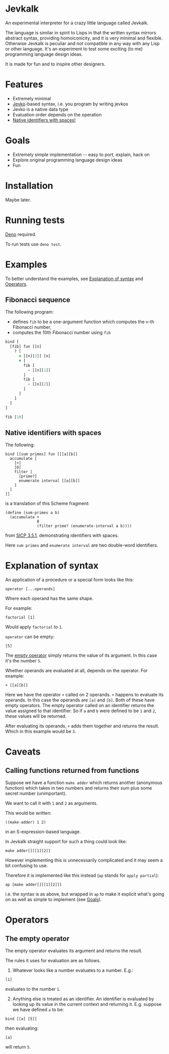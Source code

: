 # Jevkalk

An experimental interpreter for a crazy little language called Jevkalk.

The language is similar in spirit to Lisps in that the written syntax mirrors abstract syntax, providing homoiconicity, and it is very minimal and flexible. Otherwise Jevkalk is peculiar and not compatible in any way with any Lisp or other language. It's an experiment to test some exciting (to me) programming language design ideas.

It is made for fun and to inspire other designers.

# Features

* Extremely minimal
* [Jevko](https://jevko.org)-based syntax, i.e. you program by writing jevkos
* Jevko is a native data type
* Evaluation order depends on the operation
* [Native identifiers with spaces!](#native-identifiers-with-spaces)

# Goals

* Extremely simple implementation -- easy to port, explain, hack on
* Explore original programming language design ideas
* Fun

# Installation

Maybe later.

# Running tests

[Deno](https://deno.land/) required.

To run tests use `deno test`.

# Examples

To better understand the examples, see [Explanation of syntax](#explanation-of-syntax) and [Operators](#operators).

## Fibonacci sequence

The following program:
* defines `fib` to be a one-argument function which computes the `n`-th Fibonacci number,
* computes the 10th Fibonacci number using `fib`

```clj
bind [
  [fib] fun [[n]
    ? [
      < [[n][2]] [n]
      + [
        fib [
          - [[n][1]]
        ]
        fib [
          - [[n][2]]
        ]
      ]
    ]
  ]
]

fib [10]
```

## Native identifiers with spaces

The following:

```
bind [[sum primes] fun [[[a][b]]
  accumulate [
    [+]
    [0]
    filter [
      [prime?]
      enumerate interval [[a][b]]
    ]
  ]
]]
```

is a translation of this Scheme fragment:

```
(define (sum-primes a b)
  (accumulate +
              0
              (filter prime? (enumerate-interval a b))))
```

from [SICP 3.5.1](https://mitp-content-server.mit.edu/books/content/sectbyfn/books_pres_0/6515/sicp.zip/full-text/book/book-Z-H-24.html#%_sec_3.5.1), demonstrating identifiers with spaces.

Here `sum primes` and `enumerate interval` are two double-word identifiers.

# Explanation of syntax

An application of a procedure or a special form looks like this:

```
operator [...operands]
```

Where each operand has the same shape.

For example:

```
factorial [1]
```

Would apply `factorial` to `1`.

`operator` can be empty:

```
[5]
```

The [empty operator](#empty-operator) simply returns the value of its argument. In this case it's the number `5`.

Whether operands are evaluated at all, depends on the operator. For example:

```
+ [[a][b]]
```

Here we have the operator `+` called on 2 operands. `+` happens to evaluate its operands. In this case the operands are `[a]` and `[b]`. Both of these have empty operators. The empty operator called on an identifier returns the value assigned to that identifier. So if `a` and `b` were defined to be `1` and `2`, these values will be returned.

After evaluating its operands, `+` adds them together and returns the result. Which in this example would be `3`.

# Caveats

## Calling functions returned from functions

Suppose we have a function `make adder` which returns another (anonymous function) which takes in two numbers and returns their sum plus some secret number (unimportant).

We want to call it with `1` and `2` as arguments.

This would be written:

```
((make-adder) 1 2)
```

in an S-expression-based language.

In Jevkalk straight support for such a thing could look like:

```
make adder[][[1][2]]
```

However implementing this is unnecessarily complicated and it may seem a bit confusing to use.

Therefore it is implemented like this instead (`ap` stands for `apply partial`):

```
ap [make adder[][[1][2]]]
```

i.e. the syntax is as above, but wrapped in `ap` to make it explicit what's going on as well as simple to implement (see [Goals](#goals)).

# Operators

## The empty operator

The empty operator evaluates its argument and returns the result.

The rules it uses for evaluation are as follows.

1. Whatever looks like a number evaluates to a number. E.g.:

```
[1]
```

evaluates to the number `1`.

2. Anything else is treated as an identifier. An identifier is evaluated by looking up its value in the current context and returning it. E.g. suppose we have defined `a` to be:

```
bind [[a] [5]]
```

then evaluating:

```
[a]
```

will return `5`.